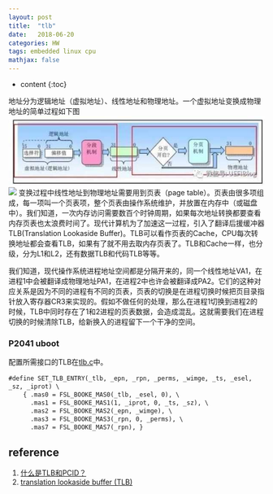 ```yaml
---
layout: post
title:  "tlb"
date:   2018-06-20
categories: HW
tags: embedded linux cpu
mathjax: false
---
```

* content
{:toc}

地址分为逻辑地址（虚拟地址）、线性地址和物理地址。一个虚拟地址变换成物理地址的简单过程如下图
![](../img/tlbaddr.jpg)
![]({{site.github.url}}/img/tlbaddr.jpg)
变换过程中线性地址到物理地址需要用到页表（page table）。页表由很多项组成，每一项叫一个页表项，整个页表由操作系统维护，并放置在内存中（或磁盘中）。我们知道，一次内存访问需要数百个时钟周期，如果每次地址转换都要查看内存页表也太浪费时间了。现代计算机为了加速这一过程，引入了翻译后援缓冲器TLB(Translation Lookaside Buffer)。TLB可以看作页表的Cache，CPU每次转换地址都会查看TLB，如果有了就不用去取内存页表了。TLB和Cache一样，也分级，分为L1和L2，还有数据TLB和代码TLB等等。

我们知道，现代操作系统进程地址空间都是分隔开来的，同一个线性地址VA1，在进程1中会被翻译成物理地址PA1，在进程2中也许会被翻译成PA2。它们的这种对应关系是因为不同的进程有不同的页表，页表的切换是在进程切换时候把页目录指针放入寄存器CR3来实现的。假如不做任何的处理，那么在进程1切换到进程2的时候，TLB中同时存在了1和2进程的页表数据，会造成混乱。这就需要我们在进程切换的时候清除TLB，给新换入的进程留下一个干净的空间。


### P2041 uboot

配置所需接口的TLB在[tlb.c](http://git.denx.de/?p=u-boot.git;a=blob;f=board/freescale/t104xrdb/tlb.c;h=6511c04f31a19617642fa0101888922bc100d87d;hb=HEAD)中。

~~~
#define SET_TLB_ENTRY(_tlb, _epn, _rpn, _perms, _wimge, _ts, _esel, _sz, _iprot) \
	{ .mas0 = FSL_BOOKE_MAS0(_tlb, _esel, 0), \
	  .mas1 = FSL_BOOKE_MAS1(1, _iprot, 0, _ts, _sz), \
	  .mas2 = FSL_BOOKE_MAS2(_epn, _wimge), \
	  .mas3 = FSL_BOOKE_MAS3(_rpn, 0, _perms), \
	  .mas7 = FSL_BOOKE_MAS7(_rpn), }
~~~

## reference
1. [什么是TLB和PCID？](https://zhuanlan.zhihu.com/p/32718446)
2. [translation lookaside buffer (TLB) ](https://whatis.techtarget.com/definition/translation-look-aside-buffer-TLB)
